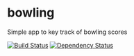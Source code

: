 # bowling
Simple app to key track of bowling scores

[![Build Status](https://travis-ci.org/PtitNoony/bowling.svg?branch=master)](https://travis-ci.org/PtitNoony/bowling) [![Dependency Status](https://www.versioneye.com/user/projects/57fbd5d6823b88003a6d4cce/badge.svg?style=flat-square)](https://www.versioneye.com/user/projects/57fbd5d6823b88003a6d4cce)

